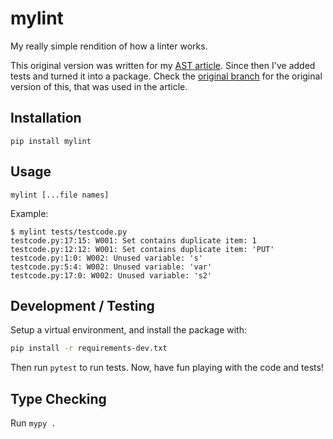 # mylint

My really simple rendition of how a linter works.

This original version was written for my [AST article][1]. Since then I've added
tests and turned it into a package. Check the [original branch][2] for the
original version of this, that was used in the article.

[1]: https://sadh.life/post/ast
[2]: https://github.com/tusharsadhwani/mylint/tree/original

## Installation

```console
pip install mylint
```

## Usage

```console
mylint [...file names]
```

Example:

```console
$ mylint tests/testcode.py
testcode.py:17:15: W001: Set contains duplicate item: 1
testcode.py:12:12: W001: Set contains duplicate item: 'PUT'
testcode.py:1:0: W002: Unused variable: 's'
testcode.py:5:4: W002: Unused variable: 'var'
testcode.py:17:0: W002: Unused variable: 's2'
```

## Development / Testing

Setup a virtual environment, and install the package with:

```bash
pip install -r requirements-dev.txt
```

Then run `pytest` to run tests. Now, have fun playing with the code and tests!

## Type Checking

Run `mypy .`
